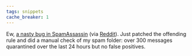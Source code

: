 ```yaml
---
tags: snippets
cache_breaker: 1
---
```


Ew, [a nasty bug in SpamAssassin](https://issues.apache.org/SpamAssassin/show_bug.cgi?id=6269) (via [Reddit](http://www.reddit.com/r/programming/comments/akjb3/y2k10_bug_in_spamassassin/)). Just patched the offending rule and did a manual check of my spam folder: over 300 messages quarantined over the last 24 hours but no false positives.
